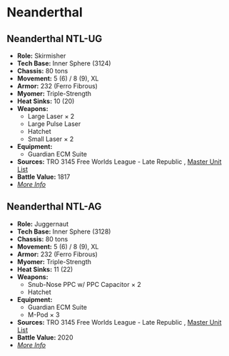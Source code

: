 # Neanderthal 

## Neanderthal NTL-UG 

- **Role:** Skirmisher 
- **Tech Base:** Inner Sphere (3124) 
- **Chassis:** 80 tons 
- **Movement:** 5 (6) / 8 (9), XL 
- **Armor:** 232 (Ferro Fibrous) 
- **Myomer:** Triple-Strength 
- **Heat Sinks:** 10 (20) 
- **Weapons:** 
  - Large Laser × 2 
  - Large Pulse Laser 
  - Hatchet 
  - Small Laser × 2 
- **Equipment:** 
  - Guardian ECM Suite 
- **Sources:** TRO 3145 Free Worlds League - Late Republic , [Master Unit List](http://masterunitlist.info/Unit/Details/6514/neanderthal-ntl-ug) 
- **Battle Value:** 1817 
- [*More Info*](neanderthal/neanderthal_ntl-ug.md) 

## Neanderthal NTL-AG 

- **Role:** Juggernaut 
- **Tech Base:** Inner Sphere (3128) 
- **Chassis:** 80 tons 
- **Movement:** 5 (6) / 8 (9), XL 
- **Armor:** 232 (Ferro Fibrous) 
- **Myomer:** Triple-Strength 
- **Heat Sinks:** 11 (22) 
- **Weapons:** 
  - Snub-Nose PPC w/ PPC Capacitor × 2 
  - Hatchet 
- **Equipment:** 
  - Guardian ECM Suite 
  - M-Pod × 3 
- **Sources:** TRO 3145 Free Worlds League - Late Republic , [Master Unit List](http://masterunitlist.info/Unit/Details/6513/neanderthal-ntl-ag) 
- **Battle Value:** 2020 
- [*More Info*](neanderthal/neanderthal_ntl-ag.md) 

